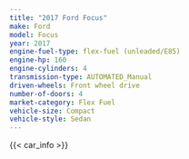 ```yaml
---
title: "2017 Ford Focus"
make: Ford
model: Focus
year: 2017
engine-fuel-type: flex-fuel (unleaded/E85)
engine-hp: 160
engine-cylinders: 4
transmission-type: AUTOMATED_Manual
driven-wheels: Front wheel drive
number-of-doors: 4
market-category: Flex Fuel
vehicle-size: Compact
vehicle-style: Sedan
---
```


{{< car_info >}}
